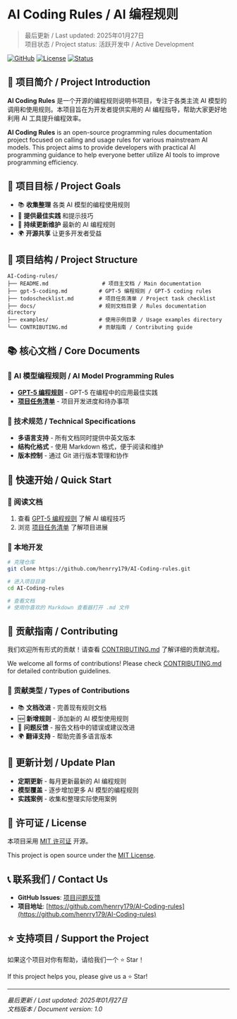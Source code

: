 # AI Coding Rules / AI 编程规则

> 最后更新 / Last updated: 2025年01月27日  
> 项目状态 / Project status: 活跃开发中 / Active Development

[![GitHub](https://img.shields.io/badge/GitHub-henrry179%2FAI--Coding--rules-blue)](https://github.com/henrry179/AI-Coding-rules)
[![License](https://img.shields.io/badge/License-MIT-green.svg)](LICENSE)
[![Status](https://img.shields.io/badge/Status-开发中-orange)](https://github.com/henrry179/AI-Coding-rules)

## 📖 项目简介 / Project Introduction

**AI Coding Rules** 是一个开源的编程规则说明书项目，专注于各类主流 AI 模型的调用和使用规则。本项目旨在为开发者提供实用的 AI 编程指导，帮助大家更好地利用 AI 工具提升编程效率。

**AI Coding Rules** is an open-source programming rules documentation project focused on calling and usage rules for various mainstream AI models. This project aims to provide developers with practical AI programming guidance to help everyone better utilize AI tools to improve programming efficiency.

## 🎯 项目目标 / Project Goals

- 📚 **收集整理** 各类 AI 模型的编程使用规则
- 🚀 **提供最佳实践** 和提示技巧
- 🔄 **持续更新维护** 最新的 AI 编程规则
- 🌍 **开源共享** 让更多开发者受益

## 📁 项目结构 / Project Structure

```
AI-Coding-rules/
├── README.md                 # 项目主文档 / Main documentation
├── gpt-5-coding.md          # GPT-5 编程规则 / GPT-5 coding rules
├── todoschecklist.md        # 项目任务清单 / Project task checklist
├── docs/                    # 规则文档目录 / Rules documentation directory
├── examples/                # 使用示例目录 / Usage examples directory
└── CONTRIBUTING.md          # 贡献指南 / Contributing guide
```

## 📚 核心文档 / Core Documents

### 🤖 AI 模型编程规则 / AI Model Programming Rules

- **[GPT-5 编程规则](./gpt-5-coding.md)** - GPT-5 在编程中的应用最佳实践
- **[项目任务清单](./todoschecklist.md)** - 项目开发进度和待办事项

### 🔧 技术规范 / Technical Specifications

- **多语言支持** - 所有文档同时提供中英文版本
- **结构化格式** - 使用 Markdown 格式，便于阅读和维护
- **版本控制** - 通过 Git 进行版本管理和协作

## 🚀 快速开始 / Quick Start

### 📖 阅读文档
1. 查看 [GPT-5 编程规则](./gpt-5-coding.md) 了解 AI 编程技巧
2. 浏览 [项目任务清单](./todoschecklist.md) 了解项目进展

### 🔧 本地开发
```bash
# 克隆仓库
git clone https://github.com/henrry179/AI-Coding-rules.git

# 进入项目目录
cd AI-Coding-rules

# 查看文档
# 使用你喜欢的 Markdown 查看器打开 .md 文件
```

## 🤝 贡献指南 / Contributing

我们欢迎所有形式的贡献！请查看 [CONTRIBUTING.md](./CONTRIBUTING.md) 了解详细的贡献流程。

We welcome all forms of contributions! Please check [CONTRIBUTING.md](./CONTRIBUTING.md) for detailed contribution guidelines.

### 📝 贡献类型 / Types of Contributions

- 📚 **文档改进** - 完善现有规则文档
- 🆕 **新增规则** - 添加新的 AI 模型使用规则
- 🐛 **问题反馈** - 报告文档中的错误或建议改进
- 🌍 **翻译支持** - 帮助完善多语言版本

## 📅 更新计划 / Update Plan

- **定期更新** - 每月更新最新的 AI 编程规则
- **模型覆盖** - 逐步增加更多 AI 模型的编程规则
- **实践案例** - 收集和整理实际使用案例

## 📄 许可证 / License

本项目采用 [MIT 许可证](LICENSE) 开源。

This project is open source under the [MIT License](LICENSE).

## 📞 联系我们 / Contact Us

- **GitHub Issues**: [项目问题反馈](https://github.com/henrry179/AI-Coding-rules/issues)
- **项目地址**: [https://github.com/henrry179/AI-Coding-rules](https://github.com/henrry179/AI-Coding-rules)

## ⭐ 支持项目 / Support the Project

如果这个项目对你有帮助，请给我们一个 ⭐ Star！

If this project helps you, please give us a ⭐ Star!

---

*最后更新 / Last updated: 2025年01月27日*  
*文档版本 / Document version: 1.0*
